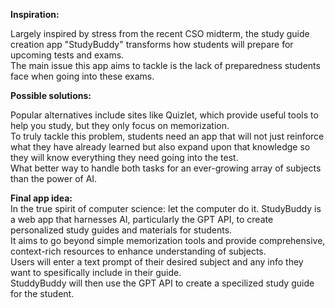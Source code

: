 **Inspiration:** <br>

Largely inspired by stress from the recent CSO midterm, the study guide creation app "StudyBuddy" transforms how students will prepare for upcoming tests and exams. <br>
The main issue this app aims to tackle is the lack of preparedness students face when going into these exams.

**Possible solutions:** <br>

Popular alternatives include sites like Quizlet, which provide useful tools to help you study, but they only focus on memorization. <br>
To truly tackle this problem, students need an app that will not just reinforce what they have already learned but also expand upon that knowledge so they will know everything they need going into the test. <br>
What better way to handle both tasks for an ever-growing array of subjects than the power of AI.

**Final app idea:** <br>
In the true spirit of computer science: let the computer do it.
StudyBuddy is a web app that harnesses AI, particularly the GPT API, to create personalized study guides and materials for students.<br>
It aims to go beyond simple memorization tools and provide comprehensive, context-rich resources to enhance understanding of subjects.<br>
Users will enter a text prompt of their desired subject and any info they want to spesifically include in their guide. <br>
StuddyBuddy will then use the GPT API to create a specilized study guide for the student.